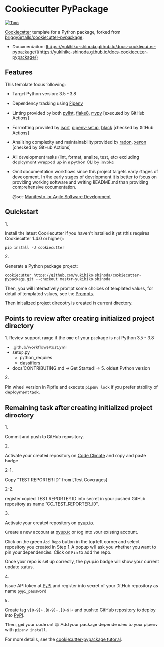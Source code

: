# Cookiecutter PyPackage

[![Test](https://github.com/yukihiko-shinoda/cookiecutter-pypackage/workflows/Test/badge.svg)](https://github.com/yukihiko-shinoda/cookiecutter-pypackage/actions?query=workflow%3ATest)

[Cookiecutter] template for a Python package, forked from [briggySmalls/cookiecutter-pypackage].

- Documentation: [https://yukihiko-shinoda.github.io/docs-cookiecutter-pypackage/](https://yukihiko-shinoda.github.io/docs-cookiecutter-pypackage/)

## Features

This template focus following:

- Target Python version: 3.5 - 3.8
- Dependency tracking using [Pipenv]
- Linting provided by both [pylint], [flake8], [mypy] [executed by GitHub Actions]
- Formatting provided by [isort], [pipenv-setup], [black] [checked by GitHub Actions]
- Analizing complexity and maintainability provided by [radon], [xenon] [checked by GitHub Actions]
- All development tasks (lint, format, analize, test, etc) excluding deployment wrapped up in a python CLI by [invoke]
- Omit documentation workflows
  since this project targets early stages of development.
  In the early stages of development it is better to focus on providing
  working software and writing README.md than providing comprehensive
  documentation.

  @see [Manifesto for Agile Software Development](https://agilemanifesto.org/iso/en/manifesto.html)

## Quickstart

1\.

Install the latest Cookiecutter if you haven't installed it yet (this requires
Cookiecutter 1.4.0 or higher):

```console
pip install -U cookiecutter
```

2\.

Generate a Python package project:

```console
cookiecutter https://github.com/yukihiko-shinoda/cookiecutter-pypackage.git --checkout master-yukihiko-shinoda
```

Then, you will interactively prompt some choices of templated values,
for detail of templated values, see the [Prompts].

Then initialized project direcotry is created in current directory.

## Points to review after creating initialized project directory

1\.
Review support range if the one of your package is not Python 3.5 - 3.8

- .github/workflows/test.yml
- setup.py
  - python_requires
  - classifiers
- docs/CONTRIBUTING.md -> Get Started! -> 5. oldest Python version

2\.

Pin wheel version in Pipfle and execute `pipenv lock`
if you prefer stability of deployment task.

## Remaining task after creating initialized project directory

1\.

Commit and push to GitHub repository.

2\.

Activate your created repository on [Code Climate] and copy and paste badge.

2-1\.

Copy "TEST REPORTER ID" from \[Test Coverages\]

2-2\.

register copied TEST REPORTER ID into secret in your pushed GitHub repository
as name "CC_TEST_REPORTER_ID".

3\.

Activate your created repository on [pyup.io].

Create a new account at [pyup.io] or log into your existing account.

Click on the green `Add Repo` button in the top left corner
and select repository you created in Step 1.
A popup will ask you whether you want to pin your dependencies.
Click on `Pin` to add the repo.

Once your repo is set up correctly,
the pyup.io badge will show your current update status.

4\.

Issue API token at [PyPI] and register into secret of your GitHub repository
as name `pypi_password`

5\.

Create tag `v[0-9]+.[0-9]+.[0-9]+` and push to GitHub repository
to deploy into [PyPI].

Then, get your code on! 😎
Add your package dependencies to your pipenv with `pipenv install`.

For more details, see the [cookiecutter-pypackage tutorial].

[briggySmalls/cookiecutter-pypackage]: https://github.com/briggySmalls/cookiecutter-pypackage
[Cookiecutter]: https://github.com/audreyr/cookiecutter
[Pipenv]: https://pipenv.pypa.io/en/latest/
[isort]: https://pypi.org/project/isort/
[pipenv-setup]: https://pypi.org/project/pipenv-setup/
[black]: https://pypi.org/project/black/
[pylint]: https://www.pylint.org/
[flake8]: https://pypi.org/project/flake8/
[mypy]: http://mypy-lang.org/
[radon]: https://radon.readthedocs.io/en/latest/
[xenon]: https://pypi.org/project/xenon/
[invoke]: http://www.pyinvoke.org/
[Read the Docs]: https://readthedocs.io/
[Code Climate]: https://codeclimate.com/
[pyup.io]: https://pyup.io/
[PyPi]: https://pypi.python.org/pypi
[Prompts]: docs/prompts.md
[cookiecutter-pypackage tutorial]: https://briggysmalls.github.io/cookiecutter-pypackage/tutorial.html
